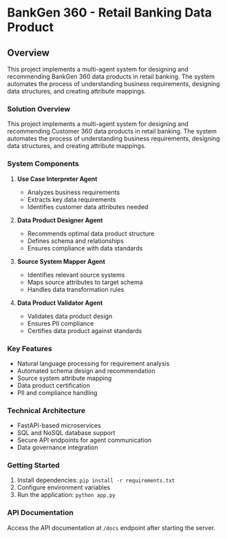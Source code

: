 # BankGen 360 - Retail Banking Data Product

## Overview
This project implements a multi-agent system for designing and recommending BankGen 360 data products in retail banking. The system automates the process of understanding business requirements, designing data structures, and creating attribute mappings.

### Solution Overview
This project implements a multi-agent system for designing and recommending Customer 360 data products in retail banking. The system automates the process of understanding business requirements, designing data structures, and creating attribute mappings.

### System Components
1. **Use Case Interpreter Agent**
   - Analyzes business requirements
   - Extracts key data requirements
   - Identifies customer data attributes needed

2. **Data Product Designer Agent**
   - Recommends optimal data product structure
   - Defines schema and relationships
   - Ensures compliance with data standards

3. **Source System Mapper Agent**
   - Identifies relevant source systems
   - Maps source attributes to target schema
   - Handles data transformation rules

4. **Data Product Validator Agent**
   - Validates data product design
   - Ensures PII compliance
   - Certifies data product against standards

### Key Features
- Natural language processing for requirement analysis
- Automated schema design and recommendation
- Source system attribute mapping
- Data product certification
- PII and compliance handling

### Technical Architecture
- FastAPI-based microservices
- SQL and NoSQL database support
- Secure API endpoints for agent communication
- Data governance integration

### Getting Started
1. Install dependencies: `pip install -r requirements.txt`
2. Configure environment variables
3. Run the application: `python app.py`

### API Documentation
Access the API documentation at `/docs` endpoint after starting the server.
